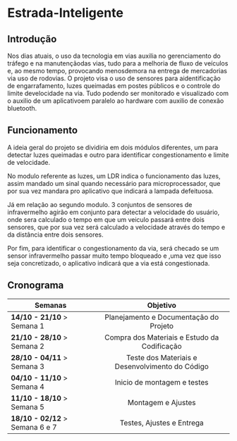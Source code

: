 # Estrada-Inteligente

## Introdução
Nos dias atuais, o uso da tecnologia em vias auxilia no gerenciamento do tráfego e na manutençãodas vias, tudo para a melhoria de fluxo de veículos e, ao mesmo tempo, provocando menosdemora na entrega de mercadorias via uso de rodovias. O projeto visa o uso de sensores para aidentificação de engarrafamento, luzes queimadas em postes públicos e o controle do limite develocidade na via. Tudo podendo ser monitorado e visualizado com o auxilio de um aplicativoem paralelo ao hardware com auxilio de conexão bluetooth.

## Funcionamento
A ideia geral do projeto se dividiria em dois módulos diferentes, um para detectar luzes queimadas e outro para identificar congestionamento e limite de velocidade.

No modulo referente as luzes, um LDR indica o funcionamento das luzes, assim mandado um sinal quando necessário para  microprocessador, que por sua vez mandara pro aplicativo que indicará a lampada defeituosa.

Já em relação ao segundo modulo. 3 conjuntos de sensores de infravermelho agirão em conjunto para detectar a velocidade do usuário, onde sera calculado o tempo em que um veiculo passará entre dois sensores, que por sua vez será calculado a velocidade através do tempo e da distância entre dois sensores.

Por fim, para identificar o congestionamento da via, será checado se um sensor infravermelho passar muito tempo bloqueado e ,uma vez que isso seja concretizado, o aplicativo indicará que a via está congestionada.

## Cronograma

| Semanas                          | Objetivo                                            |
| -------------------------------- |:---------------------------------------------------:|
| **14/10 - 21/10** > Semana 1     | Planejamento e Documentação do Projeto              |
| **21/10 - 28/10** > Semana 2     | Compra dos Materiais e Estudo da Codificação        |
| **28/10 - 04/11** > Semana 3     | Teste dos Materiais e Desenvolvimento do Código     |
| **04/10 - 11/10** > Semana 4     | Inicio de montagem e testes                         |
| **11/10 - 18/10** > Semana 5     | Montagem e Ajustes                                  |
| **18/10 - 02/12** > Semana 6 e 7 | Testes, Ajustes e Entrega                           | 
